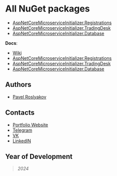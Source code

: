 # All NuGet packages
- [AspNetCoreMicroserviceInitializer.Registrations](https://www.nuget.org/packages/AspNetCoreMicroserviceInitializer.Registrations/)
- [AspNetCoreMicroserviceInitializer.TradingDesk](https://www.nuget.org/packages/AspNetCoreMicroserviceInitializer.TradingDesk/)
- [AspNetCoreMicroserviceInitializer.Database](https://www.nuget.org/packages/AspNetCoreMicroserviceInitializer.Database/)

**Docs**:
- [Wiki](https://github.com/qpashkaaa/Asp-Net-Core-Microservice-Initializer/wiki)
- [AspNetCoreMicroserviceInitializer.Registrations](https://github.com/qpashkaaa/Asp-Net-Core-Microservice-Initializer/wiki/Docs-(RU)#aspnetcoremicroserviceinitializerregistrations)
- [AspNetCoreMicroserviceInitializer.TradingDesk](https://github.com/qpashkaaa/Asp-Net-Core-Microservice-Initializer/wiki/Docs-(RU)#aspnetcoremicroserviceinitializertradingdesk)
- [AspNetCoreMicroserviceInitializer.Database](https://github.com/qpashkaaa/Asp-Net-Core-Microservice-Initializer/wiki/Docs-(RU)#aspnetcoremicroserviceinitializerdatabase)

## Authors
- [Pavel Roslyakov](https://github.com/qpashkaaa)

## Contacts
- [Portfolio Website](https://portfolio-website-qpashkaaa.vercel.app/)
- [Telegram](https://t.me/qpashkaaa)
- [VK](https://vk.com/qpashkaaa)
- [LinkedIN](https://www.linkedin.com/in/pavel-roslyakov-7b303928b/)

## Year of Development
> *2024*
  
